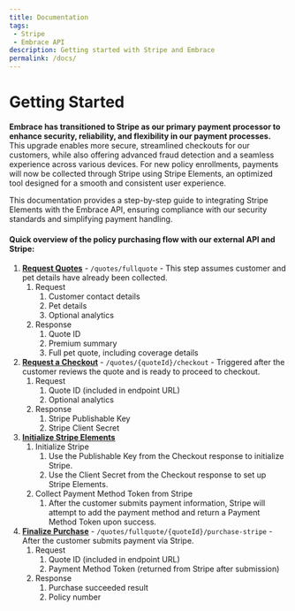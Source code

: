 ```yaml
---
title: Documentation
tags: 
 - Stripe
 - Embrace API
description: Getting started with Stripe and Embrace
permalink: /docs/
---
```


# Getting Started

**Embrace has transitioned to Stripe as our primary payment processor to enhance security, reliability, and flexibility in our payment processes.** This upgrade enables more secure, streamlined checkouts for our customers, while also offering advanced fraud detection and a seamless experience across various devices. For new policy enrollments, payments will now be collected through Stripe using Stripe Elements, an optimized tool designed for a smooth and consistent user experience.

This documentation provides a step-by-step guide to integrating Stripe Elements with the Embrace API, ensuring compliance with our security standards and simplifying payment handling.

#### Quick overview of the policy purchasing flow with our external API and Stripe:
1. [**Request Quotes**](/docs/steps#step-1-make-a-request-to-quote-endpoint) - `/quotes/fullquote` - This step assumes customer and pet details have already been collected.
   1. Request
      1. Customer contact details
      2. Pet details
      3. Optional analytics
   2. Response
      1. Quote ID
      2. Premium summary
      3. Full pet quote, including coverage details
2. [**Request a Checkout**](/docs/steps#step-2-make-a-request-to-the-checkout-endpoint) - `/quotes/{quoteId}/checkout` - Triggered after the customer reviews the quote and is ready to proceed to checkout.
   1. Request
      1. Quote ID (included in endpoint URL)
      2. Optional analytics
   2. Response
      1. Stripe Publishable Key
      2. Stripe Client Secret
3. [**Initialize Stripe Elements**](/docs/steps#step-3-initialize-stripe-and-display-checkout)
   1. Initialize Stripe
      1. Use the Publishable Key from the Checkout response to initialize Stripe.
      2. Use the Client Secret from the Checkout response to set up Stripe Elements.
   2. Collect Payment Method Token from Stripe
      1. After the customer submits payment information, Stripe will attempt to add the payment method and return a Payment Method Token upon success.
4. [**Finalize Purchase**](/docs/steps#step-4-call-the-purchase-endpoint) - `/quotes/fullquote/{quoteId}/purchase-stripe` - After the customer submits payment via Stripe.
   1. Request
      1. Quote ID (included in endpoint URL)
      2. Payment Method Token (returned from Stripe after submission)
   2. Response
      1. Purchase succeeded result
      2. Policy number
   
